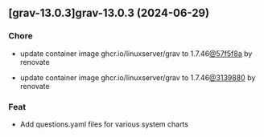

## [grav-13.0.3]grav-13.0.3 (2024-06-29)

### Chore



- update container image ghcr.io/linuxserver/grav to 1.7.46[@57f5f8a](https://github.com/57f5f8a) by renovate

- update container image ghcr.io/linuxserver/grav to 1.7.46[@3139880](https://github.com/3139880) by renovate

### Feat



- Add questions.yaml files for various system charts